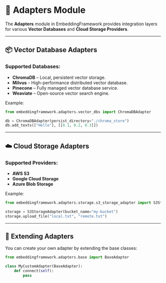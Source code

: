 # 🧩 Adapters Module

The **Adapters** module in EmbeddingFramework provides integration layers for various **Vector Databases** and **Cloud Storage Providers**.

---

## 📦 Vector Database Adapters

### Supported Databases:
- **ChromaDB** – Local, persistent vector storage.
- **Milvus** – High-performance distributed vector database.
- **Pinecone** – Fully managed vector database service.
- **Weaviate** – Open-source vector search engine.

Example:
```python
from embeddingframework.adapters.vector_dbs import ChromaDBAdapter

db = ChromaDBAdapter(persist_directory="./chroma_store")
db.add_texts(["Hello"], [[0.1, 0.2, 0.3]])
```

---

## ☁️ Cloud Storage Adapters

### Supported Providers:
- **AWS S3**
- **Google Cloud Storage**
- **Azure Blob Storage**

Example:
```python
from embeddingframework.adapters.storage.s3_storage_adapter import S3StorageAdapter

storage = S3StorageAdapter(bucket_name="my-bucket")
storage.upload_file("local.txt", "remote.txt")
```

---

## 🔌 Extending Adapters

You can create your own adapter by extending the base classes:
```python
from embeddingframework.adapters.base import BaseAdapter

class MyCustomAdapter(BaseAdapter):
    def connect(self):
        pass

